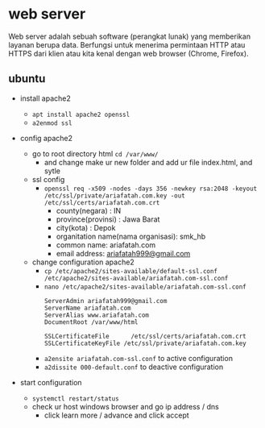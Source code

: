 # web server

Web server adalah sebuah software (perangkat lunak) yang memberikan layanan berupa data. Berfungsi untuk menerima permintaan HTTP atau HTTPS dari klien atau kita kenal dengan web browser (Chrome, Firefox).

## ubuntu
- install apache2
  - ```apt install apache2 openssl```
  - ```a2enmod ssl```

- config apache2
  - go to root directory html ```cd /var/www/```
    - and change make ur new folder and add ur file index.html, and sytle
  - ssl config
    - ```openssl req -x509 -nodes -days 356 -newkey rsa:2048 -keyout /etc/ssl/private/ariafatah.com.key -out /etc/ssl/certs/ariafatah.com.crt```
      - county(negara) : IN
      - province(provinsi) : Jawa Barat
      - city(kota) : Depok
      - organitation name(nama organisasi): smk_hb
      - common name: ariafatah.com
      - email address: ariafatah999@gmail.com
  - change configuration apache2
    - ```cp /etc/apache2/sites-available/default-ssl.conf /etc/apache2/sites-available/ariafatah.com-ssl.conf```
    - ```nano /etc/apache2/sites-available/ariafatah.com-ssl.conf```
      ```
      ServerAdmin ariafatah999@gmail.com
      ServerName ariafatah.com
      ServerAlias www.ariafatah.com
      DocumentRoot /var/www/html

      SSLCertificateFile      /etc/ssl/certs/ariafatah.com.crt
      SSLCertificateKeyFile /etc/ssl/private/ariafatah.com.key
      ```
    - ```a2ensite ariafatah.com-ssl.conf``` to active configuration
    - ```a2dissite 000-default.conf``` to deactive configuration

- start configuration
  - ```systemctl restart/status```
  - check ur host windows browser and go ip address / dns
    - click learn more / advance and click accept